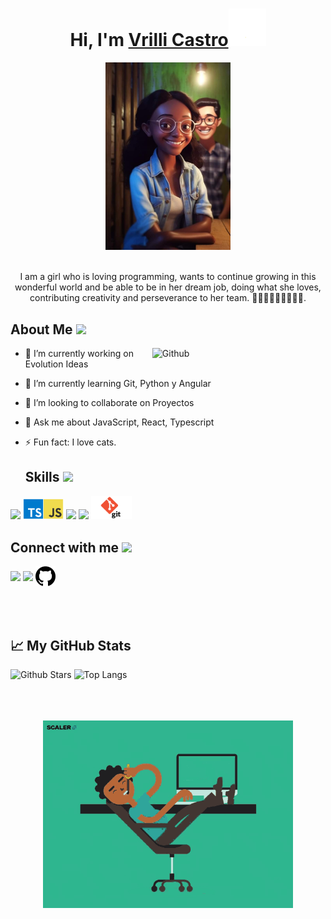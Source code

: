 # <h1 align="center">Hi, I'm <a href="https://github.com/Vrilli">Vrilli Castro<a><img src="https://github.com/Kathryn-Jie/Kathryn-Jie/blob/main/wave.gif" width="60px" /></h1>
    
<p align="center">
    <img width="200" src="Vrilli.png.jpeg">
</p>
<br/>
<div size='20px' align="center">I am a girl who is loving programming, wants to continue growing in this wonderful world and be able to be in her dream job, doing what she loves, contributing creativity and perseverance to her team.  🤝💪🏾👩🏿‍💻👩🏿‍💻. 
</div>

<h2> About Me <img src = "https://media0.giphy.com/media/KDDpcKigbfFpnejZs6/giphy.gif?cid=ecf05e47oy6f4zjs8g1qoiystc56cu7r9tb8a1fe76e05oty&rid=giphy.gif" width = 100px></h2>

<img width="55%" align="right" alt="Github" src="https://raw.githubusercontent.com/onimur/.github/master/.resources/git-header.svg" />

- 🔭 I’m currently working on  Evolution Ideas
  
- 🌱 I’m currently learning Git, Python y Angular
  
- 👯 I’m looking to collaborate on Proyectos
  
- 💬 Ask me about JavaScript, React, Typescript
  
- ⚡ Fun fact: I love cats.


  <h2> Skills <img src = "https://media2.giphy.com/media/QssGEmpkyEOhBCb7e1/giphy.gif?cid=ecf05e47a0n3gi1bfqntqmob8g9aid1oyj2wr3ds3mg700bl&rid=giphy.gif" width = 32px> </h2>
<div>
  <img width ='32px' src ='https://raw.githubusercontent.com/rahulbanerjee26/githubAboutMeGenerator/main/icons/reactjs.svg'> 
 <img width ='65px' src ='ts y js.jpg'>
 <img width ='32px' src ='https://raw.githubusercontent.com/rahulbanerjee26/githubAboutMeGenerator/main/icons/css.svg'>
 <img width ='32px' src ='https://raw.githubusercontent.com/rahulbanerjee26/githubAboutMeGenerator/main/icons/html.svg'> 
 <img width ='65px' src ='git.png'>
</div>


<h2> Connect with me <img src='https://raw.githubusercontent.com/ShahriarShafin/ShahriarShafin/main/Assets/handshake.gif' width="100px"> </h2>
<div>
<a href = 'https://www.linkedin.com/in/vrilli-castro-rodriguez-37584822a/'> <img width = '32px' align= 'center' src="https://raw.githubusercontent.com/rahulbanerjee26/githubAboutMeGenerator/main/icons/linked-in-alt.svg"/></a> 
<a href = 'https://twitter.com/vrillycastro1'> <img width = '32px' align= 'center' src="https://raw.githubusercontent.com/rahulbanerjee26/githubAboutMeGenerator/main/icons/twitter.svg"/></a> 
<a href = 'https://github.com/vrilli'> <img width = '32px' align= 'center' src="github.png"/></a> 

</div>

<br/>
<br/>
<br/>


## &#x1f4c8; My GitHub Stats


 ![Github Stars](https://github-readme-stats.vercel.app/api?username=Vrilli&show_icons=true&line_height=27&count_private=true&title_color=ffffff&text_color=c9cacc&icon_color=2bbc8a&bg_color=1d1f21) 
 ![Top Langs](https://github-readme-stats.vercel.app/api/top-langs/?username=Vrilli&hide=java,html&title_color=ffffff&text_color=c9cacc&icon_color=2bbc8a&bg_color=1d1f21)

<br/>
<br/>
<br/>


<div align="center">
  <img width="400"  alt="GIF" src="scaler-create-impact.gif" />
</div>

  







